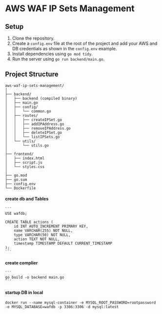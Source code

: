 # AWS WAF IP Sets Management

## Setup

1. Clone the repository.
2. Create a `config.env` file at the root of the project and add your AWS and DB credentials as shown in the `config.env` example.
3. Install dependencies using `go mod tidy`.
4. Run the server using `go run backend/main.go`.

## Project Structure
```
aws-waf-ip-sets-management/
│
├── backend/
│   ├── backend (compiled binary)
│   ├── main.go
│   ├── config/
│   │   └── common.go
│   ├── routes/
│   │   ├── createIPSet.go
│   │   ├── addIPAddress.go
│   │   ├── removeIPAddress.go
│   │   ├── deleteIPSet.go
│   │   └── listIPSets.go
│   └── utils/
│       └── utils.go
│
├── frontend/
│   ├── index.html
│   ├── script.js
│   └── styles.css
│
├── go.mod
├── go.sum
├── config.env
└── Dockerfile

```

#### create db and Tables
    ```
    USE wafdb;

    CREATE TABLE actions (
        id INT AUTO_INCREMENT PRIMARY KEY,
        name VARCHAR(255) NOT NULL,
        type VARCHAR(50) NOT NULL,
        action TEXT NOT NULL,
        timestamp TIMESTAMP DEFAULT CURRENT_TIMESTAMP
    );
    ```

#### create complier
    ```
    go build -o backend main.go
    ```

#### startup DB in local
```
docker run --name mysql-container -e MYSQL_ROOT_PASSWORD=rootpassword -e MYSQL_DATABASE=wafdb -p 3306:3306 -d mysql:latest
```
